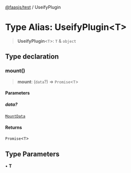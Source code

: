 [@faasjs/test](../README.md) / UseifyPlugin

# Type Alias: UseifyPlugin\<T\>

> **UseifyPlugin**\<`T`\>: `T` & `object`

## Type declaration

### mount()

> **mount**: (`data`?) => `Promise`\<`T`\>

#### Parameters

##### data?

[`MountData`](MountData.md)

#### Returns

`Promise`\<`T`\>

## Type Parameters

• **T**
